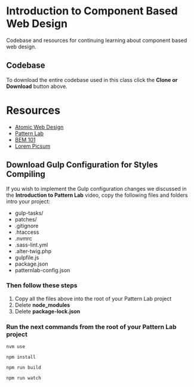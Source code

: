 # Introduction to Component Based Web Design

Codebase and resources for continuing learning about component based web design.

## Codebase
To download the entire codebase used in this class click the **Clone or Download** button above.

# Resources
* [Atomic Web Design](http://bradfrost.com/blog/post/atomic-web-design/)
* [Pattern Lab](https://patternlab.io/)
* [BEM 101](https://css-tricks.com/bem-101/)
* [Lorem Picsum](https://picsum.photos/)

## Download Gulp Configuration for Styles Compiling
If you wish to implement the Gulp configuration changes we discussed in the **Introduction to Pattern Lab** video, copy the following files and folders intro your project:

* gulp-tasks/
* patches/
* .gitignore
* .htaccess
* .nvmrc
* .sass-lint.yml
* .alter-twig.php
* gulpfile.js
* package.json
* patternlab-config.json

### Then follow these steps

1. Copy all the files above into the root of your Pattern Lab project
2. Delete **node_modules**
3. Delete **package-lock.json**

### Run the next commands from the root of your Pattern Lab project

```nvm use```

```npm install```

```npm run build```

```npm run watch```
